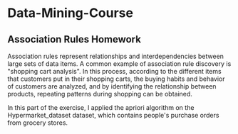 # Data-Mining-Course

## Association Rules Homework
Association rules represent relationships and interdependencies between large sets of data items.
A common example of association rule discovery is "shopping cart analysis". In this process, according to the different items that customers put in their shopping carts, the buying habits and behavior of customers are analyzed, and by identifying the relationship between products, repeating patterns during shopping can be obtained.

In this part of the exercise, I applied the apriori algorithm on the Hypermarket_dataset dataset, which contains people's purchase orders from grocery stores.
